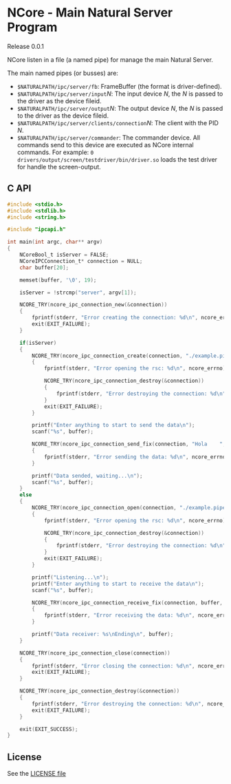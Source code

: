 # NCore - Main Natural Server Program #

Release 0.0.1

NCore listen in a file (a named pipe) for manage the main Natural Server.

The main named pipes (or busses) are:

* `$NATURALPATH/ipc/server/fb`: FrameBuffer (the format is driver-defined).
* `$NATURALPATH/ipc/server/input`*N*: The input device *N*, the *N* is passed
  to the driver as the device fileid.
* `$NATURALPATH/ipc/server/output`*N*: The output device *N*, the *N* is passed
  to the driver as the device fileid.
* `$NATURALPATH/ipc/server/clients/connection`*N*: The client with the PID
  *N*.
* `$NATURALPATH/ipc/server/commander`: The commander device. All commands send
  to this device are executed as NCore internal commands. For example:
  `0 drivers/output/screen/testdriver/bin/driver.so` loads the test driver for
  handle the screen-output.

## C API ##

```c
#include <stdio.h>
#include <stdlib.h>
#include <string.h>

#include "ipcapi.h"

int main(int argc, char** argv)
{
	NCoreBool_t isServer = FALSE;
	NCoreIPCConnection_t* connection = NULL;
	char buffer[20];

	memset(buffer, '\0', 19);

	isServer = !strcmp("server", argv[1]);

	NCORE_TRY(ncore_ipc_connection_new(&connection))
	{
		fprintf(stderr, "Error creating the connection: %d\n", ncore_errno);
		exit(EXIT_FAILURE);
	}

	if(isServer)
	{
		NCORE_TRY(ncore_ipc_connection_create(connection, "./example.pipe.fifo"))
		{
			fprintf(stderr, "Error opening the rsc: %d\n", ncore_errno);

			NCORE_TRY(ncore_ipc_connection_destroy(&connection))
			{
				fprintf(stderr, "Error destroying the connection: %d\n", ncore_errno);
			}
			exit(EXIT_FAILURE);
		}

		printf("Enter anything to start to send the data\n");
		scanf("%s", buffer);

		NCORE_TRY(ncore_ipc_connection_send_fix(connection, "Hola    ", 4))
		{
			fprintf(stderr, "Error sending the data: %d\n", ncore_errno);
		}

		printf("Data sended, waiting...\n");
		scanf("%s", buffer);
	}
	else
	{
		NCORE_TRY(ncore_ipc_connection_open(connection, "./example.pipe.fifo"))
		{
			fprintf(stderr, "Error opening the rsc: %d\n", ncore_errno);

			NCORE_TRY(ncore_ipc_connection_destroy(&connection))
			{
				fprintf(stderr, "Error destroying the connection: %d\n", ncore_errno);
			}
			exit(EXIT_FAILURE);
		}

		printf("Listening...\n");
		printf("Enter anything to start to receive the data\n");
		scanf("%s", buffer);

		NCORE_TRY(ncore_ipc_connection_receive_fix(connection, buffer, 4))
		{
			fprintf(stderr, "Error receiving the data: %d\n", ncore_errno);
		}

		printf("Data receiver: %s\nEnding\n", buffer);
	}

	NCORE_TRY(ncore_ipc_connection_close(connection))
	{
		fprintf(stderr, "Error closing the connection: %d\n", ncore_errno);
		exit(EXIT_FAILURE);
	}

	NCORE_TRY(ncore_ipc_connection_destroy(&connection))
	{
		fprintf(stderr, "Error destroying the connection: %d\n", ncore_errno);
		exit(EXIT_FAILURE);
	}

	exit(EXIT_SUCCESS);
}
```

## License ##

See the [LICENSE file](LICENSE.txt "NCore LICENSE")

